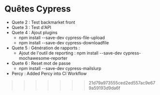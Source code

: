 # Quêtes Cypress
- Quete 2 : Test backmarket front
- Quete 3 : Test d'API
- Quete 4 : Ajout plugins
    - npm install --save-dev cypress-file-upload   
    - npm install --save-dev cypress-downloadfile
- Quete 5 : Génération de rapports :
    - Ajout de l'outil de reporting : npm install --save-dev cypress-mochawesome-reporter
- Quete 6 : Reset mot de passe
    - npm install --save-dev cypress-mailslurp
- Percy : Added Percy into CI Workflow
>>>>>>> 21d79a973555ced2ed557ac9e679a59193d9da6f
